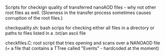 Scripts for checkign quality of transferred nanoAOD files - why not other root files as well. (Slowness in the transfer process sometimes causes corruption of the root files.)


checkquality.sh: bash scrips for checking either all files in a directory or paths to files listed in a .txt/an ascii file

checkfiles.C: root script that tries opening and scans over a NANOAOD file (= a file that contains a TTree called "Events" - hardcoded at the moment)